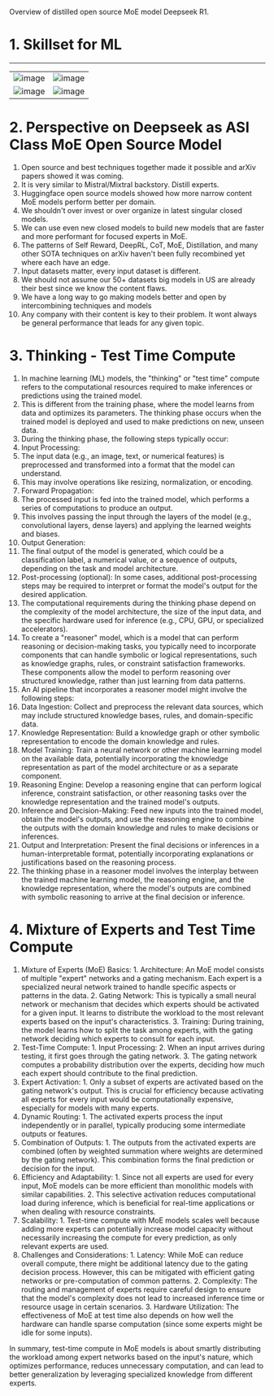 Overview of distilled open source MoE model Deepseek R1.  

# 1. Skillset for ML
---
|                                   |                                   |
|-----------------------------------|-----------------------------------|
| ![image](https://github.com/user-attachments/assets/d198061c-3145-4672-bb82-d41c53fa862f) | ![image](https://github.com/user-attachments/assets/a2e1d95c-3491-41b8-a4c4-1df5833e8347) |
| ![image](https://github.com/user-attachments/assets/61ecb362-5fa4-4c7b-afdb-e932708a9632) | ![image](https://github.com/user-attachments/assets/073c60c6-3989-4933-b68b-29d67a6a4486) |

# 2. Perspective on Deepseek as ASI Class MoE Open Source Model
1. Open source and best techniques together made it possible and arXiv papers showed it was coming.  
2. It is very similar to Mistral/Mixtral backstory.  Distill experts.
3. Huggingface open source models showed how more narrow content MoE models perform better per domain.  
4. We shouldn't over invest or over organize in latest singular closed models.
5. We can use even new closed models to build new models that are faster and more performant for focused experts in MoE. 
6. The patterns of Self Reward, DeepRL, CoT, MoE, Distillation, and many other SOTA techniques on arXiv haven't been fully recombined yet where each have an edge. 
7. Input datasets matter, every input dataset is different. 
8. We should not assume our 50+ datasets big models in US are already their best since we know the content flaws. 
9. We have a long way to go making models better and open by intercombining techniques and models 
10. Any company with their content is key to their problem.  It wont always be general performance that leads for any given topic.

# 3. Thinking - Test Time Compute

1. In machine learning (ML) models, the "thinking" or "test time" compute refers to the computational resources required to make inferences or predictions using the trained model.
2. This is different from the training phase, where the model learns from data and optimizes its parameters. The thinking phase occurs when the trained model is deployed and used to make predictions on new, unseen data.
3. During the thinking phase, the following steps typically occur:
  1. Input Processing:
  2. The input data (e.g., an image, text, or numerical features) is preprocessed and transformed into a format that the model can understand.
  3. This may involve operations like resizing, normalization, or encoding.
4. Forward Propagation:
  1. The processed input is fed into the trained model, which performs a series of computations to produce an output.
  2. This involves passing the input through the layers of the model (e.g., convolutional layers, dense layers) and applying the learned weights and biases.
5. Output Generation:
  1. The final output of the model is generated, which could be a classification label, a numerical value, or a sequence of outputs, depending on the task and model architecture.
6. Post-processing (optional): In some cases, additional post-processing steps may be required to interpret or format the model's output for the desired application.
7. The computational requirements during the thinking phase depend on the complexity of the model architecture, the size of the input data, and the specific hardware used for inference (e.g., CPU, GPU, or specialized accelerators).
8. To create a "reasoner" model, which is a model that can perform reasoning or decision-making tasks, you typically need to incorporate components that can handle symbolic or logical representations, such as knowledge graphs, rules, or constraint satisfaction frameworks. These components allow the model to perform reasoning over structured knowledge, rather than just learning from data patterns.
9. An AI pipeline that incorporates a reasoner model might involve the following steps:
10. Data Ingestion: Collect and preprocess the relevant data sources, which may include structured knowledge bases, rules, and domain-specific data.
11. Knowledge Representation: Build a knowledge graph or other symbolic representation to encode the domain knowledge and rules.
12. Model Training: Train a neural network or other machine learning model on the available data, potentially incorporating the knowledge representation as part of the model architecture or as a separate component.
13. Reasoning Engine: Develop a reasoning engine that can perform logical inference, constraint satisfaction, or other reasoning tasks over the knowledge representation and the trained model's outputs.
14. Inference and Decision-Making: Feed new inputs into the trained model, obtain the model's outputs, and use the reasoning engine to combine the outputs with the domain knowledge and rules to make decisions or inferences.
15. Output and Interpretation: Present the final decisions or inferences in a human-interpretable format, potentially incorporating explanations or justifications based on the reasoning process.
16. The thinking phase in a reasoner model involves the interplay between the trained machine learning model, the reasoning engine, and the knowledge representation, where the model's outputs are combined with symbolic reasoning to arrive at the final decision or inference.

# 4. Mixture of Experts and Test Time Compute
  1. Mixture of Experts (MoE) Basics:
    1. Architecture: An MoE model consists of multiple "expert" networks and a gating mechanism. Each expert is a specialized neural network trained to handle specific aspects or patterns in the data.
    2. Gating Network: This is typically a small neural network or mechanism that decides which experts should be activated for a given input. It learns to distribute the workload to the most relevant experts based on the input's characteristics.
    3. Training: During training, the model learns how to split the task among experts, with the gating network deciding which experts to consult for each input.
  2. Test-Time Compute:
    1. Input Processing:
    2. When an input arrives during testing, it first goes through the gating network.
    3. The gating network computes a probability distribution over the experts, deciding how much each expert should contribute to the final prediction.
  3. Expert Activation:
    1. Only a subset of experts are activated based on the gating network's output. This is crucial for efficiency because activating all experts for every input would be computationally expensive, especially for models with many experts.
  3. Dynamic Routing:
    1. The activated experts process the input independently or in parallel, typically producing some intermediate outputs or features.
  4. Combination of Outputs:
    1. The outputs from the activated experts are combined (often by weighted summation where weights are determined by the gating network). This combination forms the final prediction or decision for the input.
  5. Efficiency and Adaptability:
    1. Since not all experts are used for every input, MoE models can be more efficient than monolithic models with similar capabilities.
    2. This selective activation reduces computational load during inference, which is beneficial for real-time applications or when dealing with resource constraints.
  6. Scalability:
    1. Test-time compute with MoE models scales well because adding more experts can potentially increase model capacity without necessarily increasing the compute for every prediction, as only relevant experts are used.
  7. Challenges and Considerations:
    1. Latency: While MoE can reduce overall compute, there might be additional latency due to the gating decision process. However, this can be mitigated with efficient gating networks or pre-computation of common patterns.
    2. Complexity: The routing and management of experts require careful design to ensure that the model's complexity does not lead to increased inference time or resource usage in certain scenarios.
    3. Hardware Utilization: The effectiveness of MoE at test time also depends on how well the hardware can handle sparse computation (since some experts might be idle for some inputs).

In summary, test-time compute in MoE models is about smartly distributing the workload among expert networks based on the input's nature, which optimizes performance, reduces unnecessary computation, and can lead to better generalization by leveraging specialized knowledge from different experts.
